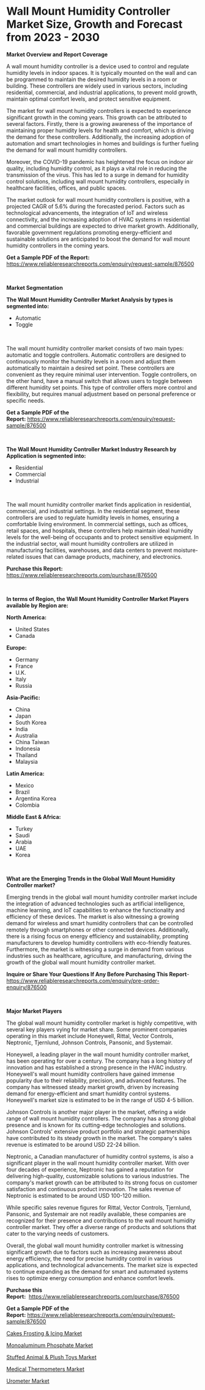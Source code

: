 <p><h1>Wall Mount Humidity Controller Market Size, Growth and Forecast from 2023 - 2030</h1></p><p><strong>Market Overview and Report Coverage</strong></p>
<p><p>A wall mount humidity controller is a device used to control and regulate humidity levels in indoor spaces. It is typically mounted on the wall and can be programmed to maintain the desired humidity levels in a room or building. These controllers are widely used in various sectors, including residential, commercial, and industrial applications, to prevent mold growth, maintain optimal comfort levels, and protect sensitive equipment.</p><p>The market for wall mount humidity controllers is expected to experience significant growth in the coming years. This growth can be attributed to several factors. Firstly, there is a growing awareness of the importance of maintaining proper humidity levels for health and comfort, which is driving the demand for these controllers. Additionally, the increasing adoption of automation and smart technologies in homes and buildings is further fueling the demand for wall mount humidity controllers.</p><p>Moreover, the COVID-19 pandemic has heightened the focus on indoor air quality, including humidity control, as it plays a vital role in reducing the transmission of the virus. This has led to a surge in demand for humidity control solutions, including wall mount humidity controllers, especially in healthcare facilities, offices, and public spaces.</p><p>The market outlook for wall mount humidity controllers is positive, with a projected CAGR of 5.6% during the forecasted period. Factors such as technological advancements, the integration of IoT and wireless connectivity, and the increasing adoption of HVAC systems in residential and commercial buildings are expected to drive market growth. Additionally, favorable government regulations promoting energy-efficient and sustainable solutions are anticipated to boost the demand for wall mount humidity controllers in the coming years.</p></p>
<p><strong>Get a Sample PDF of the Report:</strong> <a href="https://www.reliableresearchreports.com/enquiry/request-sample/876500">https://www.reliableresearchreports.com/enquiry/request-sample/876500</a></p>
<p>&nbsp;</p>
<p><strong>Market Segmentation</strong></p>
<p><strong>The Wall Mount Humidity Controller Market Analysis by types is segmented into:</strong></p>
<p><ul><li>Automatic</li><li>Toggle</li></ul></p>
<p>&nbsp;</p>
<p><p>The wall mount humidity controller market consists of two main types: automatic and toggle controllers. Automatic controllers are designed to continuously monitor the humidity levels in a room and adjust them automatically to maintain a desired set point. These controllers are convenient as they require minimal user intervention. Toggle controllers, on the other hand, have a manual switch that allows users to toggle between different humidity set points. This type of controller offers more control and flexibility, but requires manual adjustment based on personal preference or specific needs.</p></p>
<p><strong>Get a Sample PDF of the Report:</strong>&nbsp;<a href="https://www.reliableresearchreports.com/enquiry/request-sample/876500">https://www.reliableresearchreports.com/enquiry/request-sample/876500</a></p>
<p>&nbsp;</p>
<p><strong>The Wall Mount Humidity Controller Market Industry Research by Application is segmented into:</strong></p>
<p><ul><li>Residential</li><li>Commercial</li><li>Industrial</li></ul></p>
<p>&nbsp;</p>
<p><p>The wall mount humidity controller market finds application in residential, commercial, and industrial settings. In the residential segment, these controllers are used to regulate humidity levels in homes, ensuring a comfortable living environment. In commercial settings, such as offices, retail spaces, and hospitals, these controllers help maintain ideal humidity levels for the well-being of occupants and to protect sensitive equipment. In the industrial sector, wall mount humidity controllers are utilized in manufacturing facilities, warehouses, and data centers to prevent moisture-related issues that can damage products, machinery, and electronics.</p></p>
<p><strong>Purchase this Report:</strong>&nbsp; <a href="https://www.reliableresearchreports.com/purchase/876500">https://www.reliableresearchreports.com/purchase/876500</a></p>
<p>&nbsp;</p>
<p><strong>In terms of Region, the Wall Mount Humidity Controller Market Players available by Region are:</strong></p>
<p>
    <p> <strong> North America: </strong>
        <ul>
            <li>United States</li>
            <li>Canada</li>
        </ul>
        </p> 
    <p> <strong> Europe: </strong>
        <ul>
            <li>Germany</li>
            <li>France</li>
            <li>U.K.</li>
            <li>Italy</li>
            <li>Russia</li>
        </ul>
        </p> 
    <p> <strong> Asia-Pacific: </strong>
        <ul>
            <li>China</li>
            <li>Japan</li>
            <li>South Korea</li>
            <li>India</li>
            <li>Australia</li>
            <li>China Taiwan</li>
            <li>Indonesia</li>
            <li>Thailand</li>
            <li>Malaysia</li>
        </ul>
        </p> 
    <p> <strong> Latin America: </strong>
        <ul>
            <li>Mexico</li>
            <li>Brazil</li>
            <li>Argentina Korea</li>
            <li>Colombia</li>
        </ul>
        </p> 
    <p> <strong> Middle East & Africa: </strong>
        <ul>
            <li>Turkey</li>
            <li>Saudi</li>
            <li>Arabia</li>
            <li>UAE</li>
            <li>Korea</li>
        </ul>
    </p>
    </p>
<p>&nbsp;</p>
<p><strong>What are the Emerging Trends in the Global Wall Mount Humidity Controller market?</strong></p>
<p><p>Emerging trends in the global wall mount humidity controller market include the integration of advanced technologies such as artificial intelligence, machine learning, and IoT capabilities to enhance the functionality and efficiency of these devices. The market is also witnessing a growing demand for wireless and smart humidity controllers that can be controlled remotely through smartphones or other connected devices. Additionally, there is a rising focus on energy efficiency and sustainability, prompting manufacturers to develop humidity controllers with eco-friendly features. Furthermore, the market is witnessing a surge in demand from various industries such as healthcare, agriculture, and manufacturing, driving the growth of the global wall mount humidity controller market.</p></p>
<p><strong>Inquire or Share Your Questions If Any Before Purchasing This Report</strong>- <a href="https://www.reliableresearchreports.com/enquiry/pre-order-enquiry/876500">https://www.reliableresearchreports.com/enquiry/pre-order-enquiry/876500</a></p>
<p>&nbsp;</p>
<p><strong>Major Market Players</strong></p>
<p><p>The global wall mount humidity controller market is highly competitive, with several key players vying for market share. Some prominent companies operating in this market include Honeywell, Rittal, Vector Controls, Neptronic, Tjernlund, Johnson Controls, Pansonic, and Systemair.</p><p>Honeywell, a leading player in the wall mount humidity controller market, has been operating for over a century. The company has a long history of innovation and has established a strong presence in the HVAC industry. Honeywell's wall mount humidity controllers have gained immense popularity due to their reliability, precision, and advanced features. The company has witnessed steady market growth, driven by increasing demand for energy-efficient and smart humidity control systems. Honeywell's market size is estimated to be in the range of USD 4-5 billion.</p><p>Johnson Controls is another major player in the market, offering a wide range of wall mount humidity controllers. The company has a strong global presence and is known for its cutting-edge technologies and solutions. Johnson Controls' extensive product portfolio and strategic partnerships have contributed to its steady growth in the market. The company's sales revenue is estimated to be around USD 22-24 billion.</p><p>Neptronic, a Canadian manufacturer of humidity control systems, is also a significant player in the wall mount humidity controller market. With over four decades of experience, Neptronic has gained a reputation for delivering high-quality, customizable solutions to various industries. The company's market growth can be attributed to its strong focus on customer satisfaction and continuous product innovation. The sales revenue of Neptronic is estimated to be around USD 100-120 million.</p><p>While specific sales revenue figures for Rittal, Vector Controls, Tjernlund, Pansonic, and Systemair are not readily available, these companies are recognized for their presence and contributions to the wall mount humidity controller market. They offer a diverse range of products and solutions that cater to the varying needs of customers.</p><p>Overall, the global wall mount humidity controller market is witnessing significant growth due to factors such as increasing awareness about energy efficiency, the need for precise humidity control in various applications, and technological advancements. The market size is expected to continue expanding as the demand for smart and automated systems rises to optimize energy consumption and enhance comfort levels.</p></p>
<p><strong>Purchase this Report:</strong>&nbsp;&nbsp;<a href="https://www.reliableresearchreports.com/purchase/876500">https://www.reliableresearchreports.com/purchase/876500</a></p>
<p></p>
<p><strong>Get a Sample PDF of the Report:</strong>&nbsp;<a href="https://www.reliableresearchreports.com/enquiry/request-sample/876500">https://www.reliableresearchreports.com/enquiry/request-sample/876500</a></p>
<p><p><a href="https://medium.com/@clock.fund.arm/cakes-frosting-amp-icing-market-size-growth-forecast-2023-2030-0c68367e8903">Cakes Frosting & Icing Market</a></p><p><a href="https://www.linkedin.com/pulse/monoaluminum-phosphate-market-challenges-opportunities-xipfe/">Monoaluminum Phosphate Market</a></p><p><a href="https://issuu.com/reportprime-2/docs/stuffed-animal-plush-toys-market-size-2030.pptx?fr=xKAE9_zU1NQ">Stuffed Animal & Plush Toys Market</a></p><p><a href="https://www.reportprime.com/medical-thermometers-r8560">Medical Thermometers Market</a></p><p><a href="https://www.reportprime.com/urometer-r8558">Urometer Market</a></p></p>